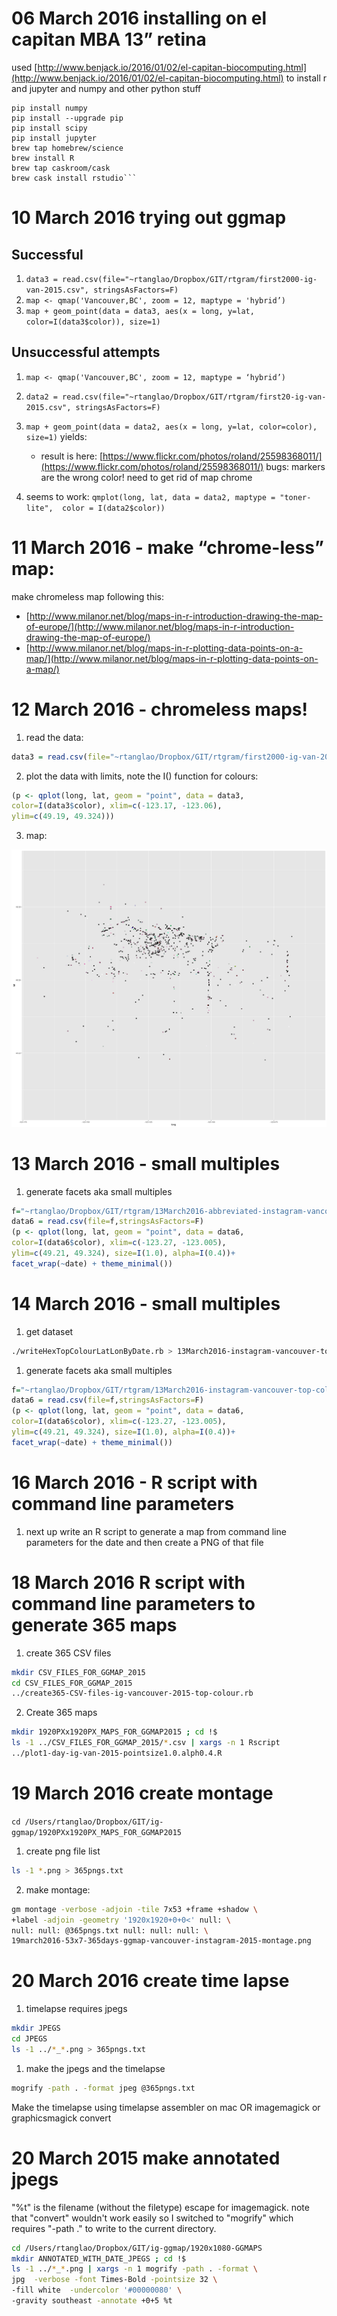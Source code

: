 # 06 March 2016 installing on el capitan MBA 13” retina
used [http://www.benjack.io/2016/01/02/el-capitan-biocomputing.html](http://www.benjack.io/2016/01/02/el-capitan-biocomputing.html) to install r and jupyter and numpy and other python stuff

    pip install numpy
    pip install --upgrade pip
    pip install scipy
    pip install jupyter
    brew tap homebrew/science
    brew install R
    brew tap caskroom/cask
    brew cask install rstudio```
    
#     10 March 2016 trying out ggmap
## Successful
1. ```data3 = read.csv(file="~rtanglao/Dropbox/GIT/rtgram/first2000-ig-van-2015.csv", stringsAsFactors=F)```
1. ```map <- qmap('Vancouver,BC', zoom = 12, maptype = 'hybrid’)```
1. ```map + geom_point(data = data3, aes(x = long, y=lat, color=I(data3$color)), size=1)```

## Unsuccessful attempts

1. ```map <- qmap('Vancouver,BC', zoom = 12, maptype = ‘hybrid’)```
2. ```data2 = read.csv(file="~rtanglao/Dropbox/GIT/rtgram/first20-ig-van-2015.csv", stringsAsFactors=F)```
3. ```map + geom_point(data = data2, aes(x = long, y=lat, color=color), size=1)``` yields:
    * result is here: [https://www.flickr.com/photos/roland/25598368011/](https://www.flickr.com/photos/roland/25598368011/) bugs: markers are the wrong color! need to get rid of map chrome

1. seems to work: ```qmplot(long, lat, data = data2, maptype = "toner-lite",  color = I(data2$color))```   
 
#  11 March 2016 - make “chrome-less” map:

make chromeless map following this:

* [http://www.milanor.net/blog/maps-in-r-introduction-drawing-the-map-of-europe/](http://www.milanor.net/blog/maps-in-r-introduction-drawing-the-map-of-europe/)
* [http://www.milanor.net/blog/maps-in-r-plotting-data-points-on-a-map/](http://www.milanor.net/blog/maps-in-r-plotting-data-points-on-a-map/)

# 12 March 2016 - chromeless maps!
1. read the data:

 ```R
 data3 = read.csv(file="~rtanglao/Dropbox/GIT/rtgram/first2000-ig-van-2015.csv", stringsAsFactors=F)
 ```

2. plot the data with limits, note the I() function for colours:

 ```R
 (p <- qplot(long, lat, geom = "point", data = data3,
 color=I(data3$color), xlim=c(-123.17, -123.06),
 ylim=c(49.19, 49.324)))
 ```
3. map:

![ig-vancouver-top-colour-first-2000](https://raw.githubusercontent.com/rtanglao/ig-ggmap/master/first2000-instagram-vancouver-2015-top-colour.png)

# 13 March 2016 - small multiples

1. generate facets aka small multiples
 
 ```R
 f="~rtanglao/Dropbox/GIT/rtgram/13March2016-abbreviated-instagram-vancouver-top-colour-lat-long-date-2015.csv"
 data6 = read.csv(file=f,stringsAsFactors=F)
 (p <- qplot(long, lat, geom = "point", data = data6,
color=I(data6$color), xlim=c(-123.27, -123.005),
 ylim=c(49.21, 49.324), size=I(1.0), alpha=I(0.4))+
facet_wrap(~date) + theme_minimal())
 ```

# 14 March 2016 - small multiples

1. get dataset

 ```bash
 ./writeHexTopColourLatLonByDate.rb > 13March2016-instagram-vancouver-top-colour-lat-long-date-2015.csv
 ```
1. generate facets aka small multiples
 
 ```R
 f="~rtanglao/Dropbox/GIT/rtgram/13March2016-instagram-vancouver-top-colour-lat-long-date-2015.csv"
 data6 = read.csv(file=f,stringsAsFactors=F)
 (p <- qplot(long, lat, geom = "point", data = data6,
color=I(data6$color), xlim=c(-123.27, -123.005),
ylim=c(49.21, 49.324), size=I(1.0), alpha=I(0.4))+
facet_wrap(~date) + theme_minimal())
 ```

# 16 March 2016 - R script with command line parameters

1. next up write an R script to generate a map from command line parameters for the date and then create a PNG of that file

# 18 March 2016 R script with command line parameters to generate 365 maps

1. create 365 CSV files
 
 ```sh
 mkdir CSV_FILES_FOR_GGMAP_2015
 cd CSV_FILES_FOR_GGMAP_2015
 ../create365-CSV-files-ig-vancouver-2015-top-colour.rb
 ```
 
2. Create 365 maps 
 
 ```sh
 mkdir 1920PXx1920PX_MAPS_FOR_GGMAP2015 ; cd !$
 ls -1 ../CSV_FILES_FOR_GGMAP_2015/*.csv | xargs -n 1 Rscript
 ../plot1-day-ig-van-2015-pointsize1.0.alph0.4.R
 ```
 
#  19 March 2016 create montage
```cd /Users/rtanglao/Dropbox/GIT/ig-ggmap/1920PXx1920PX_MAPS_FOR_GGMAP2015```

1. create png file list
 ```sh
 ls -1 *.png > 365pngs.txt
 ```
2. make montage:
 ```sh
 gm montage -verbose -adjoin -tile 7x53 +frame +shadow \
 +label -adjoin -geometry '1920x1920+0+0<' null: \
 null: null: @365pngs.txt null: null: null: \
 19march2016-53x7-365days-ggmap-vancouver-instagram-2015-montage.png
 ```

# 20 March 2016 create time lapse

1. timelapse requires jpegs
 ```sh
 mkdir JPEGS
 cd JPEGS
 ls -1 ../*_*.png > 365pngs.txt
 ```
 
1. make the jpegs and the timelapse
  ```sh
  mogrify -path . -format jpeg @365pngs.txt 
  ```
  
Make the timelapse using timelapse assembler on mac OR imagemagick or graphicsmagick convert

# 20 March 2015 make annotated jpegs
"%t" is the filename (without the filetype) escape for imagemagick. note that "convert" wouldn't work easily so I switched to "mogrify" which requires "-path ." to write to the current directory.

```sh
cd /Users/rtanglao/Dropbox/GIT/ig-ggmap/1920x1080-GGMAPS
mkdir ANNOTATED_WITH_DATE_JPEGS ; cd !$
ls -1 ../*_*.png | xargs -n 1 mogrify -path . -format \
jpg  -verbose -font Times-Bold -pointsize 32 \
-fill white  -undercolor '#00000080' \
-gravity southeast -annotate +0+5 %t
``` 